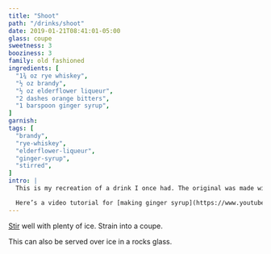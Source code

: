 ```yaml
---
title: "Shoot"
path: "/drinks/shoot"
date: 2019-01-21T08:41:01-05:00
glass: coupe
sweetness: 3
booziness: 3
family: old fashioned
ingredients: [
  "1¾ oz rye whiskey",
  "½ oz brandy",
  "½ oz elderflower liqueur",
  "2 dashes orange bitters",
  "1 barspoon ginger syrup",
]
garnish:
tags: [
  "brandy",
  "rye-whiskey",
  "elderflower-liqueur",
  "ginger-syrup",
  "stirred",
]
intro: |
  This is my recreation of a drink I once had. The original was made with Templeton Rye and Hennessy Cognac.

  Here’s a video tutorial for [making ginger syrup](https://www.youtube.com/watch?v=5Jx2t0DgoWc).
---
```

[Stir](/techniques/stirring/) well with plenty of ice. Strain into a coupe.

This can also be served over ice in a rocks glass.
